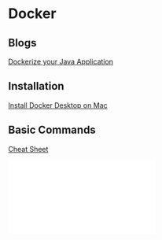 # Docker

## Blogs

[Dockerize your Java Application](https://garrettdsweeney.medium.com/dockerize-your-java-application-ec7ac056d066)

## Installation

[Install Docker Desktop on Mac
](https://docs.docker.com/docker-for-mac/install/#install-and-run-docker-for-mac)

## Basic Commands

[Cheat Sheet](https://www.docker.com/sites/default/files/d8/2019-09/docker-cheat-sheet.pdf)

![Cheat Sheet](assets/docker-cheat-sheet.pdf)
